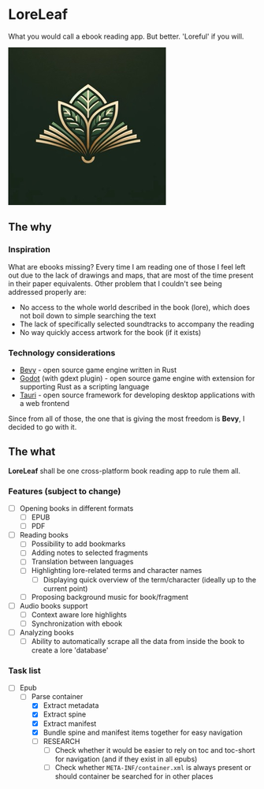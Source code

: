 # LoreLeaf

What you would call a ebook reading app. But better. 'Loreful' if you will.

![LoreLeaf_logo](logo_320.jpeg)

## The why

### Inspiration

What are ebooks missing? Every time I am reading one of those I feel left out due to the lack of drawings and maps, that are most of the time present in their paper equivalents.
Other problem that I couldn't see being addressed properly are:

- No access to the whole world described in the book (lore), which does not boil down to simple searching the text
- The lack of specifically selected soundtracks to accompany the reading
- No way quickly access artwork for the book (if it exists)

### Technology considerations

- [Bevy](https://bevyengine.org/) - open source game engine written in Rust
- [Godot](https://godotengine.org/) (with gdext plugin) - open source game engine with extension for supporting Rust as a scripting language
- [Tauri](https://tauri.app/) - open source framework for developing desktop applications with a web frontend

Since from all of those, the one that is giving the most freedom is **Bevy**, I decided to go with it.

## The what

**LoreLeaf** shall be one cross-platform book reading app to rule them all.

### Features (subject to change)

- [ ] Opening books in different formats
  - [ ] EPUB
  - [ ] PDF
- [ ] Reading books
  - [ ] Possibility to add bookmarks
  - [ ] Adding notes to selected fragments
  - [ ] Translation between languages
  - [ ] Highlighting lore-related terms and character names
    - [ ] Displaying quick overview of the term/character (ideally up to the current point)
  - [ ] Proposing background music for book/fragment
- [ ] Audio books support
  - [ ] Context aware lore highlights
  - [ ] Synchronization with ebook
- [ ] Analyzing books
  - [ ] Ability to automatically scrape all the data from inside the book to create a lore 'database'

### Task list

- [ ] Epub
  - [ ] Parse container
    - [x] Extract metadata
    - [x] Extract spine
    - [x] Extract manifest
    - [x] Bundle spine and manifest items together for easy navigation
    - [ ] RESEARCH
      - [ ] Check whether it would be easier to rely on toc and toc-short for navigation (and if they exist in all epubs)
      - [ ] Check whether `META-INF/container.xml` is always present or should container be searched for in other places
